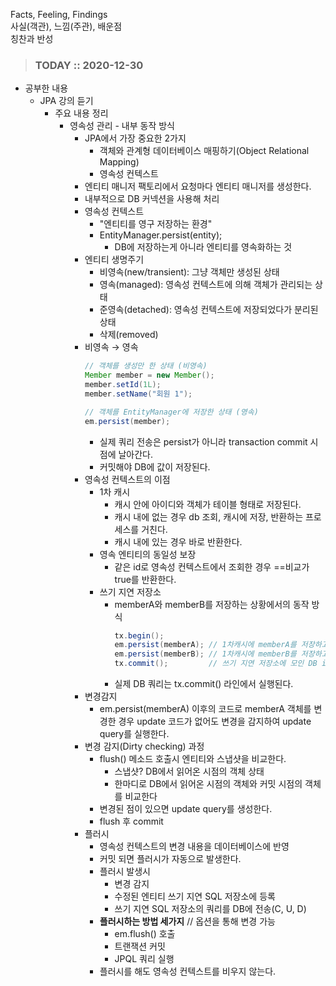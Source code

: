 Facts, Feeling, Findings  
사실(객관), 느낌(주관), 배운점  
칭찬과 반성

> ### TODAY :: 2020-12-30

* 공부한 내용
    * JPA 강의 듣기
        - 주요 내용 정리
            - 영속성 관리 - 내부 동작 방식
                - JPA에서 가장 중요한 2가지
                    - 객체와 관계형 데이터베이스 매핑하기(Object Relational Mapping)
                    - 영속성 컨텍스트
                - 엔티티 매니저 팩토리에서 요청마다 엔티티 매니저를 생성한다.
                - 내부적으로 DB 커넥션을 사용해 처리
                - 영속성 컨텍스트
                    - "엔티티를 영구 저장하는 환경"
                    - EntityManager.persist(entity);
                        - DB에 저장하는게 아니라 엔티티를 영속화하는 것
                - 엔티티 생명주기
                    - 비영속(new/transient): 그냥 객체만 생성된 상태
                    - 영속(managed): 영속성 컨텍스트에 의해 객체가 관리되는 상태
                    - 준영속(detached): 영속성 컨텍스트에 저장되었다가 분리된 상태
                    - 삭제(removed)
                - 비영속 → 영속
                  ```java
                  // 객체를 생성만 한 상태 (비영속)
                  Member member = new Member();
                  member.setId(1L);
                  member.setName("회원 1");
                  
                  // 객체를 EntityManager에 저장한 상태 (영속)
                  em.persist(member);
                  ```
                    - 실제 쿼리 전송은 persist가 아니라 transaction commit 시점에 날아간다.
                    - 커밋해야 DB에 값이 저장된다.
                - 영속성 컨텍스트의 이점
                    - 1차 캐시
                        - 캐시 안에 아이디와 객체가 테이블 형태로 저장된다. 
                        - 캐시 내에 없는 경우 db 조회, 캐시에 저장, 반환하는 프로세스를 거친다.
                        - 캐시 내에 있는 경우 바로 반환한다.
                    - 영속 엔티티의 동일성 보장
                        - 같은 id로 영속성 컨텍스트에서 조회한 경우 ==비교가 true를 반환한다.
                    - 쓰기 지연 저장소
                        - memberA와 memberB를 저장하는 상황에서의 동작 방식
                            ```java
                            tx.begin();
                            em.persist(memberA); // 1차캐시에 memberA를 저장하고 쓰기 지연 저장소에 저장한다.
                            em.persist(memberB); // 1차캐시에 memberB를 저장하고 쓰기 지연 저장소에 저장한다.
                            tx.commit();         // 쓰기 지연 저장소에 모인 DB insert query를 실행한다
                            ```
                        - 실제 DB 쿼리는 tx.commit() 라인에서 실행된다.
                - 변경감지
                    - em.persist(memberA) 이후의 코드로 memberA 객체를 변경한 경우 update 코드가 없어도 변경을 감지하여 update query를 실행한다.
                - 변경 감지(Dirty checking) 과정
                    - flush() 메소드 호출시 엔티티와 스냅샷을 비교한다.
                        - 스냅샷? DB에서 읽어온 시점의 객체 상태
                        - 한마디로 DB에서 읽어온 시점의 객체와 커밋 시점의 객체를 비교한다
                    - 변경된 점이 있으면 update query를 생성한다.
                    - flush 후 commit
                - 플러시
                    - 영속성 컨텍스트의 변경 내용을 데이터베이스에 반영
                    - 커밋 되면 플러시가 자동으로 발생한다.
                    - 플러시 발생시
                        - 변경 감지
                        - 수정된 엔티티 쓰기 지연 SQL 저장소에 등록
                        - 쓰기 지연 SQL 저장소의 쿼리를 DB에 전송(C, U, D)
                    - **플러시하는 방법 세가지** // 옵션을 통해 변경 가능
                        - em.flush() 호출
                        - 트랜잭션 커밋
                        - JPQL 쿼리 실행
                    - 플러시를 해도 영속성 컨텍스트를 비우지 않는다.
